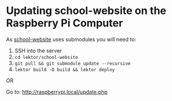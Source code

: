 # Updating school-website on the Raspberry Pi Computer

As [school-website](https://github.com/CreativeKids/school-website) uses submodules you will need to:

1. SSH into the server
2. `cd lektor/school-website`
3. `git pull && git submodule update --recursive`
4. `lektor build -O build && lektor deploy`

OR

Go to: http://raspberrypi.local/update.php
